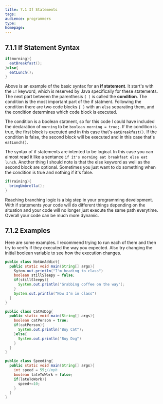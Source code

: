 ```yaml
---
title: 7.1 If Statements
tags:
audience: programmers
type:
homepage:
---
```


## 7.1.1 If Statement Syntax

```java
if(morning){
  eatBreakfast();
}else{
  eatLunch();
}
```

Above is an example of the basic syntax for an **if statement**. It start's with the `if` keyword, which is reserved by Java specifically for these statements. The next part between the parenthesis `( )` is called the **condition**. The condition is the most important part of the if statment. Following the condition there are two code blocks `{ }` with an `else` separating them, and the condition determines which code block is executed.

The condition is a boolean statment, so for this code I could have included the declaration of `morning` to be `boolean morning = true;`.
If the condition is true, the first block is executed and in this case that's `eatBreakfast()`. If the condition is false, the second block will be executed and in this case that's `eatLunch()`.

The syntax of if statements are intented to be logical. In this case you can almost read it like a sentance `if it's morning eat breakfast else eat lunch`. Another thing I should note is that the else keyword as well as the second block are optional. Sometimes you just want to do something when the condition is true and nothing if it's false.

```java
if(raining){
  bringUmbrella();
}
```
Reaching branching logic is a big step in your programming development. With if statements your code will do different things depending on the situation and your code will no longer just execute the same path everytime. Overall your code can be much more dynamic.

## 7.1.2 Examples

Here are some examples. I recommend trying to run each of them and then try to verify if they executed the way you expected. Also try changing the initial boolean variable to see how the execution changes.


```java
public class NotAnAddict{
  public static void main(String[] args){
    Sytem.out.println("I'm heading to class")
    boolean stillSleepy = false;
    if(stillSleepy){
      System.out.println("Grabbing coffee on the way");
    }
    System.out.println("Now I'm in class")
  }
}
```

```java
public class CatVsDog{
  public static void main(String[] args){
    boolean catPerson = true;
    if(catPerson){
      System.out.println("Buy Cat");
    }else{
      System.out.println("Buy Dog")
    }
  }
}
```

```java
public class Speeding{
  public static void main(String[] args){
    int speed = 55;//mph
    boolean lateToWork = false;
    if(lateToWork){
      speed+=10;
    }
  }
}
```

